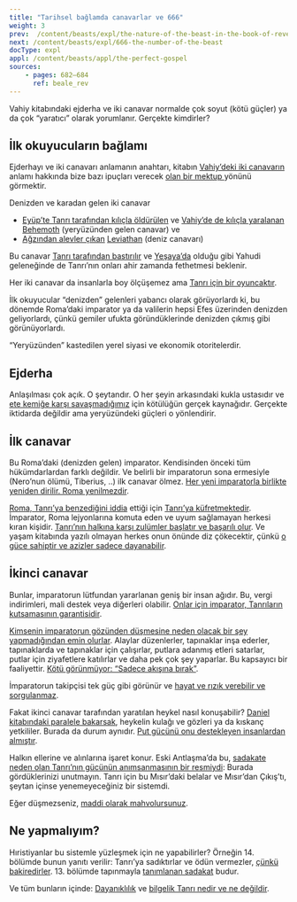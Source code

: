 ```yaml
---
title: "Tarihsel bağlamda canavarlar ve 666"
weight: 3
prev:  /content/beasts/expl/the-nature-of-the-beast-in-the-book-of-revelation
next: /content/beasts/expl/666-the-number-of-the-beast
docType: expl
appl: /content/beasts/appl/the-perfect-gospel
sources: 
    - pages: 682–684
      ref: beale_rev
---
```


Vahiy kitabındaki ejderha ve iki canavar normalde çok soyut (kötü güçler) ya da çok “yaratıcı” olarak yorumlanır. Gerçekte kimdirler?

## İlk okuyucuların bağlamı

<a name="b8d0"></a>
Ejderhayı ve iki canavarı anlamanın anahtarı, kitabın [Vahiy’deki iki canavarın](https://www.bibleserver.com/TR/Vahiy13) anlamı hakkında bize bazı ipuçları verecek [olan bir mektup ](/background/literature/expl/the-book-of-revelation-how-to-read-it)yönünü görmektir.

Denizden ve karadan gelen iki canavar

- [Eyüp’te Tanrı tarafından kılıçla öldürülen](https://www.bibleserver.com/TR/Ey%C3%BCp40%3A19) ve [Vahiy’de de kılıçla yaralanan](https://www.bibleserver.com/TR/Vahiy13%3A14) [Behemoth](https://www.bibleserver.com/TR/Ey%C3%BCp40%3A15-24) (yeryüzünden gelen canavar) ve
- [Ağzından alevler çıkan](https://www.bibleserver.com/TR/Ey%C3%BCp41%3A19) [Leviathan](https://www.bibleserver.com/TR/Ey%C3%BCp41) (deniz canavarı)

Bu canavar [Tanrı tarafından bastırılır](https://www.bibleserver.com/TR/Ey%C3%BCp7%3A12) ve [Yeşaya’da](https://www.bibleserver.com/TR/Ye%C5%9Faya27%3A1) olduğu gibi Yahudi geleneğinde de Tanrı’nın onları ahir zamanda fethetmesi beklenir.

Her iki canavar da insanlarla boy ölçüşemez ama [Tanrı için bir oyuncaktır](https://www.bibleserver.com/TR/Mezmur104%3A26).

İlk okuyucular “denizden” gelenleri yabancı olarak görüyorlardı ki, bu dönemde Roma’daki imparator ya da valilerin hepsi Efes üzerinden denizden geliyorlardı, çünkü gemiler ufukta göründüklerinde denizden çıkmış gibi görünüyorlardı.

“Yeryüzünden” kastedilen yerel siyasi ve ekonomik otoritelerdir.

## Ejderha

<a name="744e"></a>
Anlaşılması çok açık. O şeytandır. O her şeyin arkasındaki kukla ustasıdır ve [ete kemiğe karşı savaşmadığımız](https://www.bibleserver.com/TR/Efesliler6%3A12) için kötülüğün gerçek kaynağıdır. Gerçekte iktidarda değildir ama yeryüzündeki güçleri o yönlendirir.

## İlk canavar

<a name="f803"></a>
Bu Roma’daki (denizden gelen) imparator. Kendisinden önceki tüm hükümdarlardan farklı değildir. Ve belirli bir imparatorun sona ermesiyle (Nero’nun ölümü, Tiberius, ..) ilk canavar ölmez. [Her yeni imparatorla birlikte yeniden dirilir. Roma yenilmezdir](https://www.bibleserver.com/TR/Vahiy13%3A3-4).

[Roma, Tanrı’ya benzediğini iddia](/background/history/expl/pax-romana-key-to-understand-the-book-of-revelation) ettiği için [Tanrı’ya küfretmektedir](https://www.bibleserver.com/TR/Vahiy13%3A4-6). İmparator, Roma lejyonlarına komuta eden ve uyum sağlamayan herkesi kıran kişidir. [Tanrı’nın halkına karşı zulümler başlatır ve başarılı olur](https://www.bibleserver.com/TR/Vahiy13%3A7-8). Ve yaşam kitabında yazılı olmayan herkes onun önünde diz çökecektir, çünkü [o güce sahiptir ve azizler sadece dayanabilir](https://www.bibleserver.com/TR/Vahiy13%3A10).

## İkinci canavar

<a name="929e"></a>
Bunlar, imparatorun lütfundan yararlanan geniş bir insan ağıdır. Bu, vergi indirimleri, mali destek veya diğerleri olabilir. [Onlar için imparator, Tanrıların kutsamasının garantisidir](/background/history/expl/pax-romana-key-to-understand-the-book-of-revelation).

[Kimsenin imparatorun gözünden düşmesine neden olacak bir şey yapmadığından emin olurlar](https://www.bibleserver.com/TR/Vahiy13%3A12). Alaylar düzenlerler, tapınaklar inşa ederler, tapınaklarda ve tapınaklar için çalışırlar, putlara adanmış etleri satarlar, putlar için ziyafetlere katılırlar ve daha pek çok şey yaparlar. Bu kapsayıcı bir faaliyettir. [Kötü görünmüyor: “Sadece akışına bırak”](https://www.bibleserver.com/TR/Vahiy13%3A11).

İmparatorun takipçisi tek güç gibi görünür ve [hayat ve rızık verebilir ve sorgulanmaz](https://www.bibleserver.com/TR/Vahiy13%3A13-14).

Fakat ikinci canavar tarafından yaratılan heykel nasıl konuşabilir? [Daniel kitabındaki paralele bakarsak](https://www.bibleserver.com/TR/Daniel3%3A4-12), heykelin kulağı ve gözleri ya da kıskanç yetkililer. Burada da durum aynıdır. [Put gücünü onu destekleyen insanlardan almıştır](https://www.bibleserver.com/TR/Vahiy13%3A15).

Halkın ellerine ve alınlarına işaret konur. Eski Antlaşma’da bu, [sadakate neden olan Tanrı’nın gücünün anımsanmasının bir resmiydi](https://www.bibleserver.com/TR/M%C4%B1s%C4%B1rdan%20%C3%87%C4%B1k%C4%B1%C5%9F13%3A16): Burada gördüklerinizi unutmayın. Tanrı için bu Mısır’daki belalar ve Mısır’dan Çıkış’tı, şeytan içinse yenemeyeceğiniz bir sistemdi.

Eğer düşmezseniz, [maddi olarak mahvolursunuz](https://www.bibleserver.com/TR/Vahiy13%3A16-17).

## Ne yapmalıyım?

<a name="93e3"></a>
Hıristiyanlar bu sistemle yüzleşmek için ne yapabilirler? Örneğin 14. bölümde bunun yanıtı verilir: Tanrı’ya sadıktırlar ve ödün vermezler, [çünkü bakiredirler](https://www.bibleserver.com/TR/Vahiy14%3A4). 13. bölümde tapınmayla [tanımlanan sadakat](https://www.bibleserver.com/TR/Vahiy13%3A8) budur.

Ve tüm bunların içinde: [Dayanıklılık](https://www.bibleserver.com/TR/Vahiy13%3A10) ve [bilgelik Tanrı nedir ve ne değildir](https://www.bibleserver.com/TR/Vahiy13%3A18).
